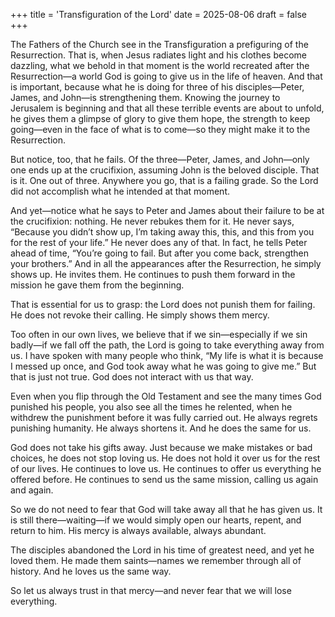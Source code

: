 +++
title = 'Transfiguration of the Lord'
date = 2025-08-06
draft = false
+++

The Fathers of the Church see in the Transfiguration a prefiguring of the Resurrection. That is, when Jesus radiates light and his clothes become dazzling, what we behold in that moment is the world recreated after the Resurrection—a world God is going to give us in the life of heaven. And that is important, because what he is doing for three of his disciples—Peter, James, and John—is strengthening them. Knowing the journey to Jerusalem is beginning and that all these terrible events are about to unfold, he gives them a glimpse of glory to give them hope, the strength to keep going—even in the face of what is to come—so they might make it to the Resurrection.

But notice, too, that he fails. Of the three—Peter, James, and John—only one ends up at the crucifixion, assuming John is the beloved disciple. That is it. One out of three. Anywhere you go, that is a failing grade. So the Lord did not accomplish what he intended at that moment.

And yet—notice what he says to Peter and James about their failure to be at the crucifixion: nothing. He never rebukes them for it. He never says, “Because you didn’t show up, I’m taking away this, this, and this from you for the rest of your life.” He never does any of that. In fact, he tells Peter ahead of time, “You’re going to fail. But after you come back, strengthen your brothers.” And in all the appearances after the Resurrection, he simply shows up. He invites them. He continues to push them forward in the mission he gave them from the beginning.

That is essential for us to grasp: the Lord does not punish them for failing. He does not revoke their calling. He simply shows them mercy.

Too often in our own lives, we believe that if we sin—especially if we sin badly—if we fall off the path, the Lord is going to take everything away from us. I have spoken with many people who think, “My life is what it is because I messed up once, and God took away what he was going to give me.” But that is just not true. God does not interact with us that way.

Even when you flip through the Old Testament and see the many times God punished his people, you also see all the times he relented, when he withdrew the punishment before it was fully carried out. He always regrets punishing humanity. He always shortens it. And he does the same for us.

God does not take his gifts away. Just because we make mistakes or bad choices, he does not stop loving us. He does not hold it over us for the rest of our lives. He continues to love us. He continues to offer us everything he offered before. He continues to send us the same mission, calling us again and again.

So we do not need to fear that God will take away all that he has given us. It is still there—waiting—if we would simply open our hearts, repent, and return to him. His mercy is always available, always abundant.

The disciples abandoned the Lord in his time of greatest need, and yet he loved them. He made them saints—names we remember through all of history. And he loves us the same way.

So let us always trust in that mercy—and never fear that we will lose everything.
